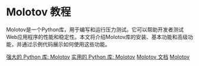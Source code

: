 # Molotov 教程

<show-structure depth="3"/>

Molotov是一个Python库，用于编写和运行压力测试。它可以帮助开发者测试Web应用程序的性能和稳定性。本文将介绍Molotov库的安装、基本功能和高级功能，并通过示例代码展示如何使用这些功能。

<seealso>
<category ref="ref_docs">
    <a href="https://mp.weixin.qq.com/s/jk5CKUh3AkFEz1Sa1BBKXg">强大的 Python 库: Molotov</a>
    <a href="https://mp.weixin.qq.com/s/jk5CKUh3AkFEz1Sa1BBKXg">实用的 Python 库: Molotov</a>
    <a href="https://molotov.readthedocs.io">Molotov 文档</a>
</category>
<category ref="ref_github">
    <a href="https://github.com/sregimbal/Molotov">Molotov</a>
</category>
<category ref="ref_issues">
</category>
<category ref="ref_hf">
</category>
<category ref="ref_ms">
</category>
</seealso>


